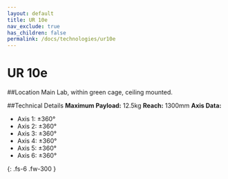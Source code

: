 ```yaml
---
layout: default
title: UR 10e
nav_exclude: true
has_children: false
permalink: /docs/technologies/ur10e
---
```


# UR 10e

##Location
Main Lab, within green cage, ceiling mounted.

##Technical Details
**Maximum Payload:** 12.5kg
**Reach:** 1300mm
**Axis Data:**
* Axis 1: &plusmn;360&deg;
* Axis 2: &plusmn;360&deg;
* Axis 3: &plusmn;360&deg;
* Axis 4: &plusmn;360&deg;
* Axis 5: &plusmn;360&deg;
* Axis 6: &plusmn;360&deg;

{: .fs-6 .fw-300 }
